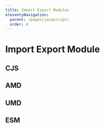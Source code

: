 ```yaml
---
title: Import Export Modules
eleventyNavigation:
  parent: /pages/javascript/
  order: 4
---
```


# Import Export Module

## CJS

## AMD

## UMD

## ESM

